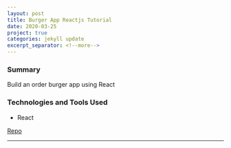 ```yaml
---
layout: post
title: Burger App Reactjs Tutorial
date: 2020-03-25
project: true
categories: jekyll update
excerpt_separator: <!--more-->
---
```



### Summary
Build an order burger app using React

### Technologies and Tools Used
- React

[Repo](https://github.com/kinming92/burger-app-tutorial)

<hr>

